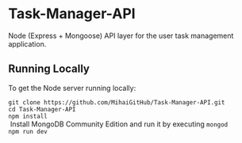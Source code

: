 # Task-Manager-API

Node (Express + Mongoose) API layer for the user task management application.

## Running Locally

To get the Node server running locally:

`git clone https://github.com/MihaiGitHub/Task-Manager-API.git` <br>
`cd Task-Manager-API` <br>
`npm install` <br>
&nbsp;Install MongoDB Community Edition and run it by executing `mongod`<br>
`npm run dev`
